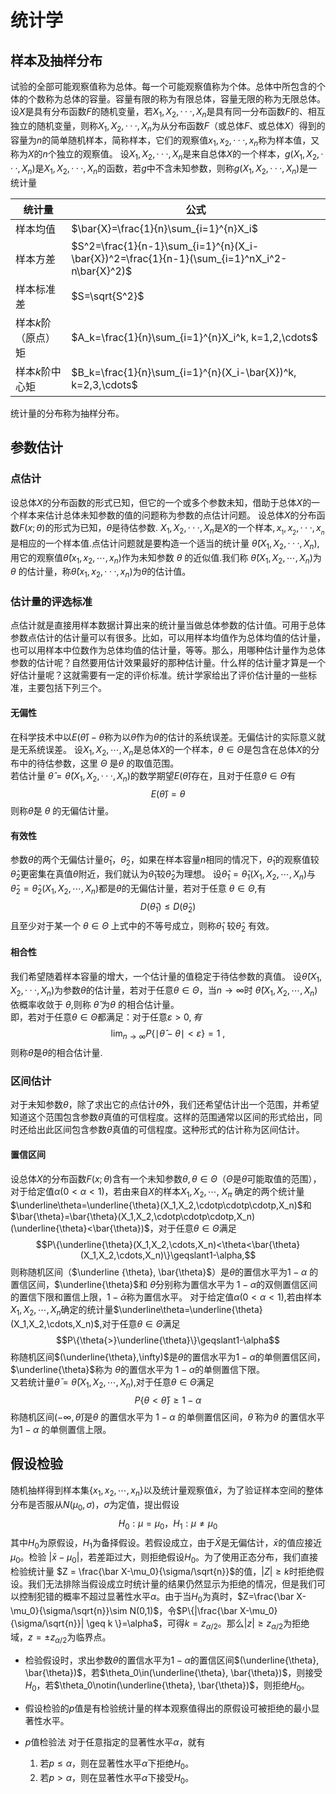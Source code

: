 # 统计学
## 样本及抽样分布
试验的全部可能观察值称为总体。每一个可能观察值称为个体。总体中所包含的个体的个数称为总体的容量。容量有限的称为有限总体，容量无限的称为无限总体。
设$X$是具有分布函数$F$的随机变量，若$X_1,X_2,\cdotp\cdotp\cdotp,X_n$是具有同一分布函数$F$的、相互独立的随机变量，则称$X_1,X_2,\cdotp\cdotp\cdotp,X_n$为从分布函数$F$（或总体$F$、或总体$X$）得到的容量为$n$的简单随机样本，简称样本，它们的观察值$x_1,x_2,\cdotp\cdotp\cdotp,x_n$称为样本值，又称为$X$的$n$个独立的观察值。
设$X_1,X_2,\cdotp\cdotp\cdotp,X_n$是来自总体$X$的一个样本，$g(X_1,X_2,\cdotp\cdotp\cdotp,X_n)$是$X_1,X_2,\cdotp\cdotp\cdotp,X_n$的函数，若$g$中不含未知参数，则称$g(X_1,X_2,\cdotp\cdotp\cdotp,X_n)$是一统计量

| 统计量         | 公式                                                                                           |
| ----------- | -------------------------------------------------------------------------------------------- |
| 样本均值        | $\bar{X}=\frac{1}{n}\sum_{i=1}^{n}X_i$                                                       |
| 样本方差        | $S^2=\frac{1}{n-1}\sum_{i=1}^{n}(X_i-\bar{X})^2=\frac{1}{n-1}(\sum_{i=1}^nX_i^2-n\bar{X}^2)$ |
| 样本标准差       | $S=\sqrt{S^2}$                                                                               |
| 样本$k$阶（原点）矩 | $A_k=\frac{1}{n}\sum_{i=1}^{n}X_i^k, k=1,2,\cdots$                                           |
| 样本$k$阶中心矩   | $B_k=\frac{1}{n}\sum_{i=1}^{n}(X_i-\bar{X})^k, k=2,3,\cdots$                                 |
统计量的分布称为抽样分布。
## 参数估计
### 点估计
设总体$X$的分布函数的形式已知，但它的一个或多个参数未知，借助于总体$X$的一个样本来估计总体未知参数的值的问题称为参数的点估计问题。
设总体$X$的分布函数$F(x;\theta)$的形式为已知，$\theta$是待估参数. $X_1,X_2,\cdotp\cdotp\cdotp,X_n$是$X$的一个样本$,x_{_1},x_{_2},\cdotp\cdotp\cdotp,x_{_n}$是相应的一个样本值.点估计问题就是要构造一个适当的统计量 $\hat{\theta}(X_1,X_2,\cdotp\cdotp\cdotp,X_n)$,用它的观察值$\hat{\theta}(x_1,x_2,\cdots,x_n)$作为未知参数 $\theta$ 的近似值.我们称 $\hat{\theta}(X_1,X_2,\cdots,X_n)$为 $\theta$ 的估计量，称$\hat{\theta}(x_1,x_2,\cdotp\cdotp\cdotp,x_n)$为$\theta$的估计值。
### 估计量的评选标准
点估计就是直接用样本数据计算出来的统计量当做总体参数的估计值。可用于总体参数点估计的估计量可以有很多。比如，可以用样本均值作为总体均值的估计量，也可以用样本中位数作为总体均值的估计量，等等。那么，用哪种估计量作为总体参数的估计呢？自然要用估计效果最好的那种估计量。什么样的估计量才算是一个好估计量呢？这就需要有一定的评价标准。统计学家给出了评价估计量的一些标准，主要包括下列三个。
#### 无偏性
在科学技术中以$E(\hat\theta)-\theta$称为以$\hat\theta$作为$\theta$的估计的系统误差。无偏估计的实际意义就是无系统误差。
设$X_1,X_2,\cdots,X_n$是总体$X$的一个样本，$\theta\in\Theta$是包含在总体$X$的分布中的待估参数，这里 $\Theta$ 是$\theta$ 的取值范围。  
若估计量 $\hat{\theta}=\hat{\theta}(X_1,X_2,\cdotp\cdotp\cdotp,X_n)$的数学期望$E(\hat{\theta})$存在，且对于任意$\theta\in\Theta$有
$$E(\hat{\theta})=\theta$$
则称$\hat{\theta}$是 $\theta$ 的无偏估计量。
#### 有效性
参数$\theta$的两个无偏估计量$\hat\theta_1$，$\hat\theta_2$，如果在样本容量$n$相同的情况下，$\hat\theta_1$的观察值较$\hat\theta_2$更密集在真值$\theta$附近，我们就认为$\hat\theta_1$较$\hat\theta_2$为理想。
设$\hat{\theta}_1=\hat{\theta}_1(X_1,X_2,\cdots,X_n)$与$\hat{\theta}_2=\hat{\theta}_2(X_1,X_2,\cdots,X_n)$都是$\theta$的无偏估计量，若对于任意 $\theta\in\Theta$,有
$$D(\hat{\theta}_1)\leqslant D(\hat{\theta}_2)$$
且至少对于某一个 $\theta\in\Theta$ 上式中的不等号成立，则称$\hat{\theta}_{1}$ 较$\hat{\theta}_{2}$ 有效。
#### 相合性
我们希望随着样本容量的增大，一个估计量的值稳定于待估参数的真值。
设$\hat{\theta}(X_1,X_2,\cdotp\cdotp\cdotp,X_n$)为参数$\theta$的估计量，若对于任意$\theta\in\Theta$，当$n\to\infty$时 $\hat{\theta}(X_1,X_2,\cdots,X_n)$依概率收敛于 $\theta$,则称 $\hat{\theta}$ 为$\theta$ 的相合估计量。  
即，若对于任意$\theta\in\Theta$都满足：对于任意$\varepsilon>0,有$
$$\lim_{n\to\infty}P\{\mid\hat{\theta}-\theta\mid<\varepsilon\}=1\:,$$
则称$\hat{\theta}$是$\theta$的相合估计量.
### 区间估计
对于未知参数$\theta$，除了求出它的点估计$\hat{\theta}$外，我们还希望估计出一个范围，并希望知道这个范围包含参数$\theta$真值的可信程度。这样的范围通常以区间的形式给出，同时还给出此区间包含参数$\theta$真值的可信程度。这种形式的估计称为区间估计。
#### 置信区间
设总体$X$的分布函数$F(x;\theta)$含有一个未知参数$\theta,\theta\in\Theta$（$\Theta$是$\theta$可能取值的范围），对于给定值$\alpha(0<\alpha<1)$，若由来自$X$的样本$X_1,X_2,\cdots$, $X_{\pi}$ 确定的两个统计量$\underline\theta=\underline{\theta}(X_1,X_2,\cdotp\cdotp\cdotp,X_n)$和$\bar{\theta}=\bar{\theta}(X_1,X_2,\cdotp\cdotp\cdotp,X_n)(\underline{\theta}<\bar{\theta})$，对于任意$\theta\in\Theta$满足
$$P\{\underline{\theta}(X_1,X_2,\cdots,X_n)<\theta<\bar{\theta}(X_1,X_2,\cdots,X_n)\}\geqslant1-\alpha,$$
则称随机区间（$\underline {\theta}, \bar{\theta}$）是$\theta$的置信水平为$1-\alpha$ 的置信区间，$\underline{\theta}$和 $\bar{\theta}$分别称为置信水平为 $1-\alpha$的双侧置信区间的置信下限和置信上限，$1-\bar\alpha$称为置信水平。
对于给定值$\alpha(0<\alpha<1)$,若由样本$X_1,X_2,\cdots,X_n$确定的统计量$\underline\theta=\underline{\theta}(X_1,X_2,\cdots,X_n)$,对于任意$\theta\in\Theta$满足
$$P\{\theta{>}\underline{\theta}\}\geqslant1-\alpha$$
称随机区间$(\underline{\theta},\infty)$是$\theta$的置信水平为$1-\alpha$的单侧置信区间，$\underline{\theta}$称为 $\theta$的置信水平为 $1-α$的单侧置信下限。  
又若统计量$\bar{\theta}=\bar{\theta}(X_{1},X_{2},\cdots,X_{n})$,对于任意$\theta\in\Theta$满足
$$P\left \{ \theta {< }\bar{\theta } \right \} \geqslant 1- \alpha$$
称随机区间$(-\infty,\bar{\theta})$是$\theta$ 的置信水平为 $1-\alpha$ 的单侧置信区间，$\bar{\theta}$ 称为$\theta$ 的置信水平为$1-\alpha$ 的单侧置信上限。
## 假设检验
随机抽样得到样本集$\{x_1, x_2,\cdots,x_n\}$以及统计量观察值$\bar x$，为了验证样本空间的整体分布是否服从$N(\mu_0, \sigma)$，$\sigma$为定值，提出假设
$$H_0:\mu=\mu_0， H_1:\mu\neq\mu_0$$
其中$H_0$为原假设，$H_1$为备择假设。若假设成立，由于$\bar X$是无偏估计，$\bar x$的值应接近$\mu_0$。检验 $|\bar x-\mu_0|$，若差距过大，则拒绝假设$H_0$。为了使用正态分布，我们直接检验统计量 $Z = \frac{\bar X-\mu_0}{\sigma/\sqrt{n}}$的值，$|Z|\geq k$时拒绝假设。我们无法排除当假设成立时统计量的结果仍然显示为拒绝的情况，但是我们可以控制犯错的概率不超过显著性水平$\alpha$。由于当$H_0$为真时，$Z=\frac{\bar X-\mu_0}{\sigma/\sqrt{n}}\sim N(0,1)$，令$P\{|\frac{\bar X-\mu_0}{\sigma/\sqrt{n}}| \geq k \}=\alpha$，可得$k=z_{\alpha/2}$。那么$|z|\geq z_{\alpha/2}$为拒绝域，$z=\pm z_{\alpha/2}$为临界点。

- 检验假设时，求出参数$\theta$的置信水平为$1-\alpha$的置信区间$(\underline{\theta}, \bar{\theta})$，若$\theta_0\in(\underline{\theta}, \bar{\theta})$，则接受$H_0$，若$\theta_0\notin(\underline{\theta}, \bar{\theta})$，则拒绝$H_0$。

- 假设检验的$p$值是有检验统计量的样本观察值得出的原假设可被拒绝的最小显著性水平。
- $p$值检验法
    对于任意指定的显著性水平$\alpha$，就有
    1. 若$p\leq\alpha$，则在显著性水平$\alpha$下拒绝$H_0$。
    2. 若$p>\alpha$，则在显著性水平$\alpha$下接受$H_0$。

